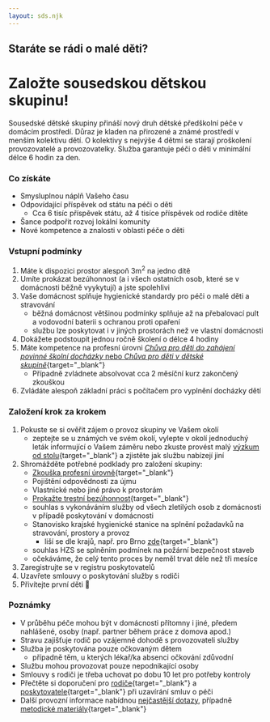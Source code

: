 ```yaml
---
layout: sds.njk
---
```


## Staráte se rádi o malé děti?

# Založte sousedskou dětskou skupinu!

Sousedské dětské skupiny přináší nový druh dětské předškolní péče v domácím prostředí. Důraz je kladen na přirozené a známé prostředí v menším kolektivu dětí. O kolektivy s nejvýše 4 dětmi se starají proškolení provozovatelé a provozovatelky. Služba garantuje péči o děti v minimální délce 6 hodin za den.

### Co získáte
-   Smysluplnou náplň Vašeho času
-   Odpovídající příspěvek od státu na péči o děti
    -   Cca 6 tisíc příspěvek státu, až 4 tisíce příspěvek od rodiče dítěte
-   Šance podpořit rozvoj lokální komunity
-   Nové kompetence a znalosti v oblasti péče o děti

### Vstupní podmínky
1. Máte k dispozici prostor alespoň 3m<sup>2</sup> na jedno dítě
2. Umíte prokázat bezúhonnost (a i všech ostatních osob, které se v domácnosti běžně vyykytují) a jste spolehlivi
3. Vaše domácnost splňuje hygienické standardy pro péči o malé děti a stravování
    - běžná domácnost většinou podmínky splňuje až na přebalovací pult a vodovodní baterii s ochranou proti opaření
    - službu lze poskytovat i v jiných prostorách než ve vlastní domácnosti
4. Dokážete podstoupit jednou ročně školení o délce 4 hodiny
5. Máte kompetence na profesní úrovni [_Chůva pro děti do zahájení povinné školní docházky_ nebo _Chůva pro děti v dětské skupině_](https://www.mpsv.cz/documents/20142/225508/Odborn%C3%A9+kvalifikace+pe%C4%8Duj%C3%ADc%C3%AD+osoby+v+DS.pdf/063f8cbf-60c1-a2fb-a7c6-f05f98906484){target="_blank"}
    - Případně zvládnete absolvovat cca 2 měsíční kurz zakončený zkouškou
6. Zvládáte alespoň základní práci s počítačem pro vyplnění docházky dětí

### Založení krok za krokem
1. Pokuste se si ověřit zájem o provoz skupiny ve Vašem okolí
    - zeptejte se u známých ve svém okolí, vylepte v okolí jednoduchý leták informující o Vašem záměru nebo zkuste provést malý [výzkum od stolu](https://kisk.phil.muni.cz/100metod/vyzkum-od-stolu){target="_blank"} a zjistěte jak službu nabízejí jiní
2. Shromážděte potřebné podklady pro založení skupiny:
    - [Zkouška profesní úrovně](https://www.narodnikvalifikace.cz/kvalifikace-2054-Chuva_pro_deti_v_detske_skupine){target="_blank"}
    - Pojištění odpovědnosti za újmu
    - Vlastnické nebo jiné právo k prostorám
    - [Prokažte trestní bezúhonnost](https://www.mvcr.cz/clanek/vypis-z-rejstriku-trestu-lze-nove-ziskat-kdykoliv-kdekoliv-a-zdarma.aspx){target="_blank"}
    - souhlas s vykonáváním služby od všech zletilých osob z domácnosti v případě poskytování v domácnosti
    - Stanovisko krajské hygienické stanice na splnění požadavků na stravování, prostory a provoz
      - liší se dle krajů, např. pro Brno [zde](https://www.khsbrno.cz/?stav_menu=vzory){target="_blank"}
    - souhlas HZS se splněním podmínek na požární bezpečnost staveb
    - očekáváme, že celý tento proces by neměl trvat déle než tři mesíce
3. Zaregistrujte se v registru poskytovatelů
4. Uzavřete smlouvy o poskytování služby s rodiči
5. Přivítejte první děti 🙂

### Poznámky
-   V průběhu péče mohou být v domácnosti přítomny i jiné, předem nahlášené, osoby (např. partner během práce z domova apod.)
-   Stravu zajišťuje rodič po vzájemné dohodě s provozovateli služby
-   Služba je poskytována pouze očkovaným dětem
    -   případně těm, u kterých lékař/ka absenci očkování zdůvodní
-   Službu mohou provozovat pouze nepodnikající osoby
-   Smlouvy s rodiči je třeba uchovat po dobu 10 let pro potřeby kontroly
-   Přečtěte si doporučení pro [rodiče](https://www.mpsv.cz/documents/20142/225508/Doporu%C4%8Den%C3%AD+pro+rodi%C4%8De+k+uzav%C3%ADr%C3%A1n%C3%AD+smluv+v+d%C4%9Btsk%C3%A9+skupin%C4%9B_16.3.pdf){target="_blank"} a [poskytovatele](https://www.mpsv.cz/documents/20142/225508/Doporuceni_uzavirani_smlyuv_v_DS.pdf){target="_blank"} při uzavírání smluv o péči
-   Další provozní informace nabídnou [nejčastější dotazy](https://www.mpsv.cz/web/cz/odpovedi-a-nejcastejsi-dotazy), případně [metodické materiály](https://www.mpsv.cz/web/cz/metodicke-materialy){target="_blank"}
